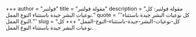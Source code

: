 +++
author = "فولتير"
title = "مقولة فولتير"
description = "مقولة فولتير: كل نوعيات البشر جيدة باستثناء النوع الممل."
quote = '''كل نوعيات البشر جيدة باستثناء النوع الممل.'''
slug = "كل-نوعيات-البشر-جيدة-باستثناء-النوع-الممل"
+++
كل نوعيات البشر جيدة باستثناء النوع الممل.
